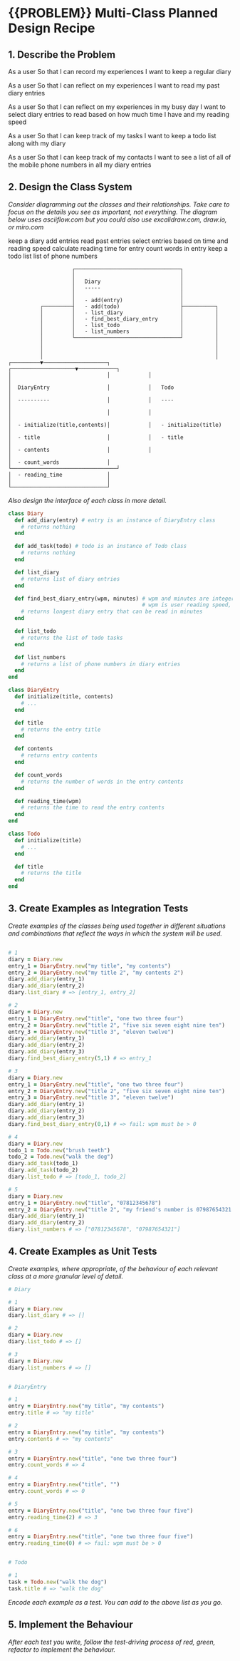 # {{PROBLEM}} Multi-Class Planned Design Recipe

## 1. Describe the Problem

As a user
So that I can record my experiences
I want to keep a regular diary

As a user
So that I can reflect on my experiences
I want to read my past diary entries

As a user
So that I can reflect on my experiences in my busy day
I want to select diary entries to read based on how much time I have and my reading speed

As a user
So that I can keep track of my tasks
I want to keep a todo list along with my diary

As a user
So that I can keep track of my contacts
I want to see a list of all of the mobile phone numbers in all my diary entries

## 2. Design the Class System

_Consider diagramming out the classes and their relationships. Take care to
focus on the details you see as important, not everything. The diagram below
uses asciiflow.com but you could also use excalidraw.com, draw.io, or miro.com_


keep a diary
add entries
read past entries
select entries based on time and reading speed
calculate reading time for entry
count words in entry
keep a todo list
list of phone numbers

```
                    ┌─────────────────────────────────┐
                    │                                 │
                    │   Diary                         │
                    │   -----                         │
                    │                                 │
                    │   - add(entry)                  │
          ┌─────────┤   - add(todo)                   ├──────────┐
          │         │   - list_diary                  │          │
          │         │   - find_best_diary_entry       │          │
          │         │   - list_todo                   │          │
          │         │   - list_numbers                │          │
          │         └─────────────────────────────────┘          │
          │                                                      │
          │                                                      │
          │                                                      │
┌─────────▼────────────────────┐            ┌────────────────────▼────────────┐
│                              │            │                                 │
│  DiaryEntry                  │            │   Todo                          │
│  ----------                  │            │   ----                          │
│                              │            │                                 │
│  - initialize(title,contents)│            │   - initialize(title)           │
│  - title                     │            │   - title                       │
│  - contents                  │            │                                 │
│  - count_words               │            └─────────────────────────────────┘
│  - reading_time              │
│                              │
└──────────────────────────────┘
```

_Also design the interface of each class in more detail._

```ruby
class Diary
  def add_diary(entry) # entry is an instance of DiaryEntry class
    # returns nothing
  end

  def add_task(todo) # todo is an instance of Todo class
    # returns nothing
  end

  def list_diary
    # returns list of diary entries
  end

  def find_best_diary_entry(wpm, minutes) # wpm and minutes are integers, 
                                          # wpm is user reading speed, minutes is how long user has to read
    # returns longest diary entry that can be read in minutes
  end

  def list_todo
    # returns the list of todo tasks
  end

  def list_numbers
    # returns a list of phone numbers in diary entries
  end
end

class DiaryEntry
  def initialize(title, contents)
    # ...
  end

  def title
    # returns the entry title
  end

  def contents
    # returns entry contents
  end

  def count_words
    # returns the number of words in the entry contents
  end

  def reading_time(wpm)
    # returns the time to read the entry contents
  end
end

class Todo
  def initialize(title)
    # ...
  end

  def title
    # returns the title
  end
end
```

## 3. Create Examples as Integration Tests

_Create examples of the classes being used together in different situations and
combinations that reflect the ways in which the system will be used._

```ruby

# 1
diary = Diary.new
entry_1 = DiaryEntry.new("my title", "my contents")
entry_2 = DiaryEntry.new("my title 2", "my contents 2")
diary.add_diary(entry_1)
diary.add_diary(entry_2)
diary.list_diary # => [entry_1, entry_2]

# 2
diary = Diary.new
entry_1 = DiaryEntry.new("title", "one two three four")
entry_2 = DiaryEntry.new("title 2", "five six seven eight nine ten")
entry_3 = DiaryEntry.new("title 3", "eleven twelve")
diary.add_diary(entry_1)
diary.add_diary(entry_2)
diary.add_diary(entry_3)
diary.find_best_diary_entry(5,1) # => entry_1

# 3
diary = Diary.new
entry_1 = DiaryEntry.new("title", "one two three four")
entry_2 = DiaryEntry.new("title 2", "five six seven eight nine ten")
entry_3 = DiaryEntry.new("title 3", "eleven twelve")
diary.add_diary(entry_1)
diary.add_diary(entry_2)
diary.add_diary(entry_3)
diary.find_best_diary_entry(0,1) # => fail: wpm must be > 0

# 4
diary = Diary.new
todo_1 = Todo.new("brush teeth")
todo_2 = Todo.new("walk the dog")
diary.add_task(todo_1)
diary.add_task(todo_2)
diary.list_todo # => [todo_1, todo_2]

# 5
diary = Diary.new
entry_1 = DiaryEntry.new("title", "07812345678")
entry_2 = DiaryEntry.new("title 2", "my friend's number is 07987654321.")
diary.add_diary(entry_1)
diary.add_diary(entry_2)
diary.list_numbers # => ["07812345678", "07987654321"]
```

## 4. Create Examples as Unit Tests

_Create examples, where appropriate, of the behaviour of each relevant class at
a more granular level of detail._

```ruby
# Diary

# 1
diary = Diary.new
diary.list_diary # => []

# 2
diary = Diary.new
diary.list_todo # => []

# 3
diary = Diary.new
diary.list_numbers # => []


# DiaryEntry

# 1
entry = DiaryEntry.new("my title", "my contents")
entry.title # => "my title"

# 2
entry = DiaryEntry.new("my title", "my contents")
entry.contents # => "my contents"

# 3
entry = DiaryEntry.new("title", "one two three four")
entry.count_words # => 4

# 4
entry = DiaryEntry.new("title", "")
entry.count_words # => 0

# 5
entry = DiaryEntry.new("title", "one two three four five")
entry.reading_time(2) # => 3

# 6
entry = DiaryEntry.new("title", "one two three four five")
entry.reading_time(0) # => fail: wpm must be > 0


# Todo

# 1
task = Todo.new("walk the dog")
task.title # => "walk the dog"
```

_Encode each example as a test. You can add to the above list as you go._

## 5. Implement the Behaviour

_After each test you write, follow the test-driving process of red, green,
refactor to implement the behaviour._
